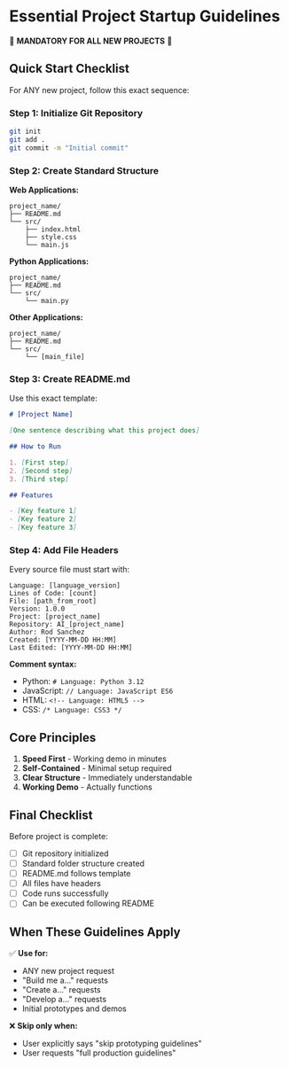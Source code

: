 # Essential Project Startup Guidelines

🚨 **MANDATORY FOR ALL NEW PROJECTS** 🚨

## Quick Start Checklist

For ANY new project, follow this exact sequence:

### Step 1: Initialize Git Repository
```bash
git init
git add .
git commit -m "Initial commit"
```

### Step 2: Create Standard Structure

**Web Applications:**
```
project_name/
├── README.md
└── src/
    ├── index.html
    ├── style.css
    └── main.js
```

**Python Applications:**
```
project_name/
├── README.md
└── src/
    └── main.py
```

**Other Applications:**
```
project_name/
├── README.md
└── src/
    └── [main_file]
```

### Step 3: Create README.md

Use this exact template:

```markdown
# [Project Name]

[One sentence describing what this project does]

## How to Run

1. [First step]
2. [Second step]
3. [Third step]

## Features

- [Key feature 1]
- [Key feature 2]
- [Key feature 3]
```

### Step 4: Add File Headers

Every source file must start with:

```
Language: [language_version]
Lines of Code: [count]
File: [path_from_root]
Version: 1.0.0
Project: [project_name]
Repository: AI_[project_name]
Author: Rod Sanchez
Created: [YYYY-MM-DD HH:MM]
Last Edited: [YYYY-MM-DD HH:MM]
```

**Comment syntax:**
- Python: `# Language: Python 3.12`
- JavaScript: `// Language: JavaScript ES6`
- HTML: `<!-- Language: HTML5 -->`
- CSS: `/* Language: CSS3 */`

## Core Principles

1. **Speed First** - Working demo in minutes
2. **Self-Contained** - Minimal setup required
3. **Clear Structure** - Immediately understandable
4. **Working Demo** - Actually functions

## Final Checklist

Before project is complete:
- [ ] Git repository initialized
- [ ] Standard folder structure created
- [ ] README.md follows template
- [ ] All files have headers
- [ ] Code runs successfully
- [ ] Can be executed following README

## When These Guidelines Apply

✅ **Use for:**
- ANY new project request
- "Build me a..." requests
- "Create a..." requests
- "Develop a..." requests
- Initial prototypes and demos

❌ **Skip only when:**
- User explicitly says "skip prototyping guidelines"
- User requests "full production guidelines"